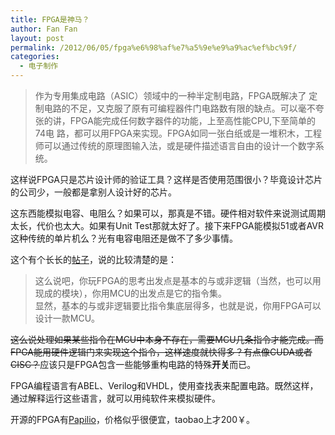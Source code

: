 ```yaml
---
title: FPGA是神马？
author: Fan Fan
layout: post
permalink: /2012/06/05/fpga%e6%98%af%e7%a5%9e%e9%a9%ac%ef%bc%9f/
categories:
  - 电子制作
---
```

> 作为专用集成电路（ASIC）领域中的一种半定制电路，FPGA既解决了 定制电路的不足，又克服了原有可编程器件门电路数有限的缺点。可以毫不夸张的讲，FPGA能完成任何数字器件的功能，上至高性能CPU,下至简单的74电 路，都可以用FPGA来实现。FPGA如同一张白纸或是一堆积木，工程师可以通过传统的原理图输入法，或是硬件描述语言自由的设计一个数字系统。

这样说FPGA只是芯片设计师的验证工具？这样是否使用范围很小？毕竟设计芯片的公司少，一般都是拿别人设计好的芯片。

这东西能模拟电容、电阻么？如果可以，那真是不错。硬件相对软件来说测试周期太长，代价也太大。如果有Unit Test那就太好了。接下来FPGA能模拟51或者AVR这种传统的单片机么？光有电容电阻还是做不了多少事情。

这个有个长长的[帖子][1]，说的比较清楚的是：

> 这么说吧，你玩FPGA的思考出发点是基本的与或非逻辑（当然，也可以用现成的模块），你用MCU的出发点是它的指令集。  
> 显然，基本的与或非逻辑要比指令集底层得多，也就是说，你用FPGA可以设计一款MCU。

<del>这么说处理如果某些指令在MCU中本身不存在，需要MCU几条指令才能完成。而FPGA能用硬件逻辑门来实现这个指令，这样速度就快得多？有点像CUDA或者CISC？</del>应该只是FPGA包含一些能够重构电路的特殊**开关**而已。

FPGA编程语言有ABEL、Verilog和VHDL，使用查找表来配置电路。既然这样，通过解释运行这些语言，就可以用纯软件来模拟硬件。

开源的FPGA有[Papilio][2]，价格似乎很便宜，taobao上才200￥。

 [1]: http://forum.eet-cn.com/FORUM_POST_1000039092_1200130397_61.HTM
 [2]: http://papilio.cc/index.php?n=Papilio.Papilio
